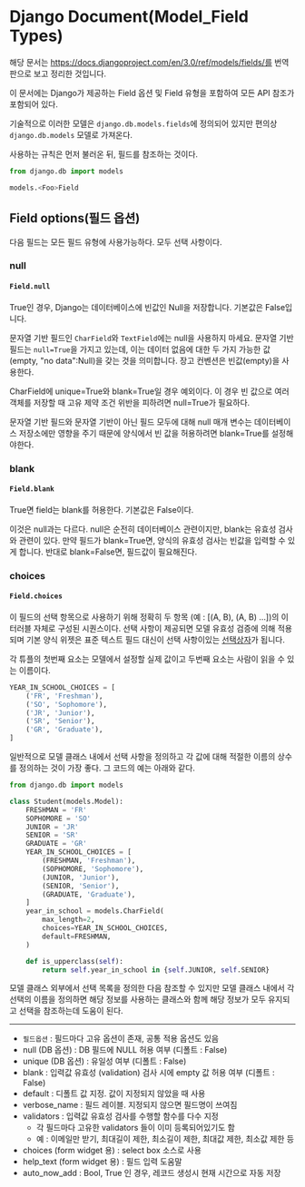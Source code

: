 # Django Document(Model_Field Types)

해당 문서는 https://docs.djangoproject.com/en/3.0/ref/models/fields/를 번역판으로 보고 정리한 것입니다.





이 문서에는 Django가 제공하는 Field 옵션 및 Field 유형을 포함하여 모든 API 참조가 포함되어 있다.



기술적으로 이러한 모델은 `django.db.models.fields`에 정의되어 있지만 편의상 `django.db.models` 모델로 가져온다.



사용하는 규칙은 먼저 불러온 뒤, 필드를 참조하는 것이다.

```python
from django.db import models

models.<Foo>Field
```



## Field options(필드 옵션)

다음 필드는 모든 필드 유형에 사용가능하다. 모두 선택 사항이다.



### null

#### `Field.null`

True인 경우, Django는 데이터베이스에 빈값인 Null을 저장합니다. 기본값은 False입니다.

문자열 기반 필드인 `CharField`와 `TextField`에는 null을 사용하지 마세요. 문자열 기반 필드는 `null=True`을 가지고 있는데, 이는 데이터 없음에 대한 두 가지 가능한 값(empty, "no data":Null)을 갖는 것을 의미합니다. 장고 컨벤션은 빈값(empty)을 사용한다. 

CharField에 unique=True와 blank=True일 경우 예외이다. 이 경우 빈 값으로 여러 객체를 저장할 때 고유 제약 조건 위반을 피하려면 null=True가 필요하다.

문자열 기반 필드와 문자열 기반이 아닌 필드 모두에 대해 null 매개 변수는 데이터베이스 저장소에만 영향을 주기 때문에 양식에서 빈 값을 허용하려면 blank=True를 설정해야한다.



### blank

#### `Field.blank`

True면 field는 blank를 허용한다. 기본값은 False이다.

이것은 null과는 다르다. null은 순전히 데이터베이스 관련이지만, blank는 유효성 검사와 관련이 있다. 만약 필드가 blank=True면, 양식의 유효성 검사는 빈값을 입력할 수 있게 합니다. 반대로 blank=False면, 필드값이 필요해진다.



### choices

#### `Field.choices`

이 필드의 선택 항목으로 사용하기 위해 정확히 두 항목 (예 : [(A, B), (A, B) ...])의 이터러블 자체로 구성된 시퀀스이다. 선택 사항이 제공되면 모델 유효성 검증에 의해 적용되며 기본 양식 위젯은 표준 텍스트 필드 대신이 선택 사항이있는 <u>선택상자</u>가 됩니다.

각 튜플의 첫번째 요소는 모델에서 설정할 실제 값이고 두번째 요소는 사람이 읽을 수 있는 이름이다.

```python
YEAR_IN_SCHOOL_CHOICES = [
    ('FR', 'Freshman'),
    ('SO', 'Sophomore'),
    ('JR', 'Junior'),
    ('SR', 'Senior'),
    ('GR', 'Graduate'),
]
```

일반적으로 모델 클래스 내에서 선택 사항을 정의하고 각 값에 대해 적절한 이름의 상수를 정의하는 것이 가장 좋다. 그 코드의 예는 아래와 같다.

```python
from django.db import models

class Student(models.Model):
    FRESHMAN = 'FR'
    SOPHOMORE = 'SO'
    JUNIOR = 'JR'
    SENIOR = 'SR'
    GRADUATE = 'GR'
    YEAR_IN_SCHOOL_CHOICES = [
        (FRESHMAN, 'Freshman'),
        (SOPHOMORE, 'Sophomore'),
        (JUNIOR, 'Junior'),
        (SENIOR, 'Senior'),
        (GRADUATE, 'Graduate'),
    ]
    year_in_school = models.CharField(
        max_length=2,
        choices=YEAR_IN_SCHOOL_CHOICES,
        default=FRESHMAN,
    )

    def is_upperclass(self):
        return self.year_in_school in {self.JUNIOR, self.SENIOR}
```

모델 클래스 외부에서 선택 목록을 정의한 다음 참조할 수 있지만 모델 클래스 내에서 각 선택의 이름을 정의하면 해당 정보를 사용하는 클래스와 함께 해당 정보가 모두 유지되고 선택을 참조하는데 도움이 된다.





---

- `필드옵션` : 필드마다 고유 옵션이 존재, 공통 적용 옵션도 있음
- null (DB 옵션) : DB 필드에 NULL 허용 여부 (디폴트 : False)
- unique (DB 옵션) : 유일성 여부 (디폴트 : False)
- blank : 입력값 유효성 (validation) 검사 시에 empty 값 허용 여부 (디폴트 : False)
- default : 디폴트 값 지정. 값이 지정되지 않았을 때 사용
- verbose_name : 필드 레이블. 지정되지 않으면 필드명이 쓰여짐
- validators : 입력값 유효성 검사를 수행할 함수를 다수 지정
  - 각 필드마다 고유한 validators 들이 이미 등록되어있기도 함
  - 예 : 이메일만 받기, 최대길이 제한, 최소길이 제한, 최대값 제한, 최소값 제한 등
- choices (form widget 용) : select box 소스로 사용
- help_text (form widget 용) : 필드 입력 도움말
- auto_now_add : Bool, True 인 경우, 레코드 생성시 현재 시간으로 자동 저장